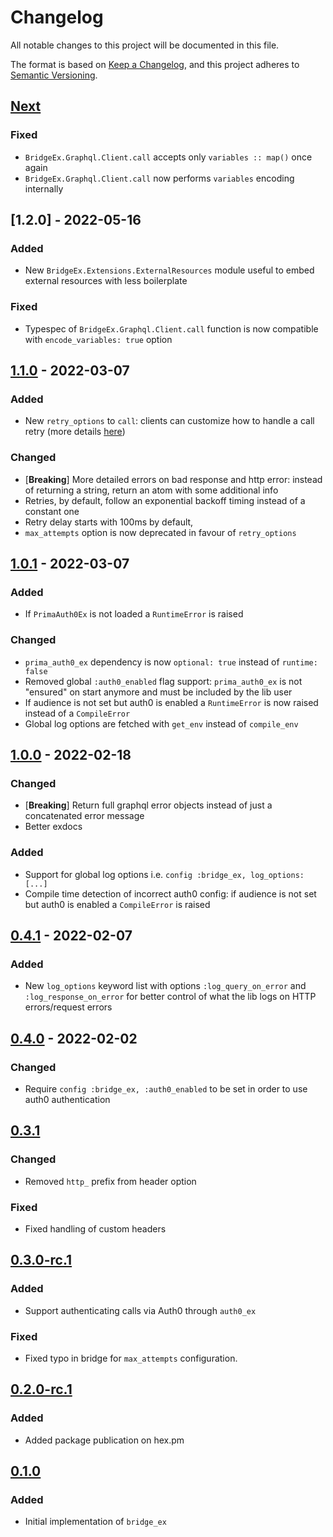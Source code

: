 # Changelog

All notable changes to this project will be documented in this file.

The format is based on [Keep a Changelog](https://keepachangelog.com/en/1.0.0/),
and this project adheres to [Semantic Versioning](https://semver.org/spec/v2.0.0.html).

## [Next]

### Fixed

- `BridgeEx.Graphql.Client.call` accepts only `variables :: map()` once again
- `BridgeEx.Graphql.Client.call` now performs `variables` encoding internally

## [1.2.0] - 2022-05-16

### Added

- New `BridgeEx.Extensions.ExternalResources` module useful to embed external resources with less boilerplate

### Fixed

- Typespec of `BridgeEx.Graphql.Client.call` function is now compatible with `encode_variables: true` option

## [1.1.0] - 2022-03-07

### Added

- New `retry_options` to `call`: clients can customize how to handle a call retry (more details [here](./README.md#customizing-the-retry-options))

### Changed

- [**Breaking**] More detailed errors on bad response and http error: instead of returning a string, return an atom with some additional info
- Retries, by default, follow an exponential backoff timing instead of a constant one
- Retry delay starts with 100ms by default,
- `max_attempts` option is now deprecated in favour of `retry_options`

## [1.0.1] - 2022-03-07

### Added

- If `PrimaAuth0Ex` is not loaded a `RuntimeError` is raised

### Changed

- `prima_auth0_ex` dependency is now `optional: true` instead of `runtime: false`
- Removed global `:auth0_enabled` flag support: `prima_auth0_ex` is not "ensured" on start anymore and must be included by the lib user
- If audience is not set but auth0 is enabled a `RuntimeError` is now raised instead of a `CompileError`
- Global log options are fetched with `get_env` instead of `compile_env`

## [1.0.0] - 2022-02-18

### Changed

- [**Breaking**] Return full graphql error objects instead of just a concatenated error message
- Better exdocs

### Added

- Support for global log options i.e. `config :bridge_ex, log_options: [...]`
- Compile time detection of incorrect auth0 config: if audience is not set but auth0 is enabled a `CompileError` is raised

## [0.4.1] - 2022-02-07

### Added

- New `log_options` keyword list with options `:log_query_on_error` and `:log_response_on_error` for better control of what the lib logs on HTTP errors/request errors

## [0.4.0] - 2022-02-02

### Changed

- Require `config :bridge_ex, :auth0_enabled` to be set in order to use auth0 authentication

## [0.3.1]

### Changed

- Removed `http_` prefix from header option

### Fixed

- Fixed handling of custom headers

## [0.3.0-rc.1]

### Added

- Support authenticating calls via Auth0 through `auth0_ex`

### Fixed

- Fixed typo in bridge for `max_attempts` configuration.

## [0.2.0-rc.1]

### Added

- Added package publication on hex.pm

## [0.1.0]

### Added

- Initial implementation of `bridge_ex`

[Next]: https://github.com/primait/bridge_ex/compare/1.1.0...HEAD
[1.1.0]: https://github.com/primait/bridge_ex/compare/1.0.1...1.1.0
[1.0.1]: https://github.com/primait/bridge_ex/compare/1.0.0...1.0.1
[1.0.0]: https://github.com/primait/bridge_ex/compare/0.4.1...1.0.0
[0.4.1]: https://github.com/primait/bridge_ex/compare/0.4.0...0.4.1
[0.4.0]: https://github.com/primait/bridge_ex/compare/0.3.1...0.4.0
[0.3.1]: https://github.com/primait/bridge_ex/compare/0.3.0-rc.1...0.3.1
[0.3.0-rc.1]: https://github.com/primait/bridge_ex/compare/0.2.0-rc.1.1...0.3.0-rc.1
[0.2.0-rc.1.1]: https://github.com/primait/bridge_ex/compare/0.2.0-rc.1...0.2.0-rc.1.1
[0.2.0-rc.1]: https://github.com/primait/bridge_ex/compare/0.1.1...0.2.0-rc.1
[0.1.1]: https://github.com/primait/bridge_ex/compare/0.1.0...0.1.1
[0.1.0]: https://github.com/primait/bridge_ex/releases/tag/0.1.0
